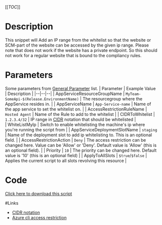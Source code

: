 [[_TOC_]]

# Description
This snippet will Add an IP range from the whitelist so that the website or SCM-part of the website can be accessed by the given ip range. Please note that does not work if the website has a private endpoint. So this should not work for a regular website that is bound to the compliancy rules.

# Parameters
Some parameters from [General Parameter](/Azure/Azure-CLI-Snippets) list.
| Parameter | Example Value | Description |
|--|--|--|
| AppServiceResourceGroupName | `MyTeam-SomeApi-$(Release.EnvironmentName)` | The resourcegroup where the AppService resides in. |
| AppServiceName | `App-Service-name` | Name of the app service to set the whitelist on. | 
| AccessRestrictionRuleName | `Hosted Agent` | Name of the Rule to add to the whitelist  |
| CIDRToWhitelist | `1.2.3.4/32` | IP range in [CIDR](https://en.wikipedia.org/wiki/Classless_Inter-Domain_Routing) notation that should be whitelisted |  
| WhiteListMyIp | Switch to enable whitelisting the machine's ip where you're running the script from |
| AppServiceDeploymentSlotName | `staging` | Name of the deployment slot to add ip whitelisting to. This is an optional field. |
| AccessRestrictionAction | `Deny` | The access restriction can be changed here. Value can be 'Allow' or 'Deny'. Default value is 'Allow' (this is an optional field). | 
| Priority | `10` | The priority can be changed here. Default value is '10' (this is an optional field) |
| ApplyToAllSlots | `$true`/`$false` | Applies the current script to all slots revolving this resource |

# Code
[Click here to download this script](../../../../src/App-Services/Add-IP-Whitelist-for-App-Service.ps1)

#Links

- [CIDR notation](https://en.wikipedia.org/wiki/Classless_Inter-Domain_Routing)
- [Azure cli access restriction](https://docs.microsoft.com/en-us/cli/azure/webapp/config/access-restriction?view=azure-cli-latest)

